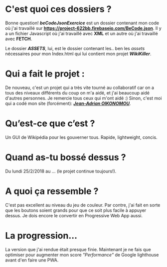 # C'est quoi ces dossiers ?
Bonne question! ***beCodeJsonExercice*** est un dossier contenant mon code où j'ai travaillé sur __https://project-622bb.firebaseio.com/BeCode.json__. Il y a un fichier Javascript où j'ai travaillé avec **XML** et un autre où j'ai travaillé avec **FETCH**.

Le dossier ***ASSETS***, lui, est le dossier contenant les.. ben les *assets* nécessaires pour mon Index.html qui lui contient mon projet ***WikiKiller***.

# Qui a fait le projet :
De nouveau, c'est un projet qui a très vite tourné au collaboratif car on a tous des niveaux différents du coup on m'a aidé, et j'ai beaucoup aidé d'autres personnes. Je remercie tous ceux qui m'ont aidé :) Sinon, c'est moi qui a codé mon site (forcément): [***Jean-Adrian OIKONOMOU***](https://github.com/Jean-OIKONOMOU).

# Qu’est-ce que c’est ?
Un GUI de Wikipédia pour les gouverner tous. Rapide, lightweight, concis.

# Quand as-tu bossé dessus ?
Du lundi 25/2/2018 au ... (le projet continue toujours!).

# A quoi ça ressemble ?
C'est pas excellent au niveau du jeu de couleur. Par contre, j'ai fait en sorte que les boutons soient grands pour que ce soit plus facile à appuyer dessus. Je dois encore le convertir en Progressive Web App aussi.

# La progression…
La version que j'ai rendue était presque finie. Maintenant je ne fais que optimiser pour augmenter mon score *"Performance"* de Google lighthouse avant d'en faire une PWA.

<!--# Comment qu’on l’installe ?
Juste cliquez sur [le lien Github page suivant](https://jean-oikonomou.github.io/bootstrap-resto-website/). Sinon, téléchargez le repo sous format .zip et lancez le en local (pourquoi pas?). Je vais l'hébérger sur l'hébérgeur de Dorian lorsque j'estimerais que mon site est prêt.-->
